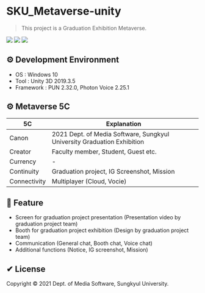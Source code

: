 # SKU_Metaverse-unity
> This project is a Graduation Exhibition Metaverse.
<p>
  <a href="https://github.com/sangwookyoo/" target="_blank"><img src="https://img.shields.io/badge/SangwookYoo-181717?style=flat-square&logo=GitHub&logoColor=white"/></a>
  <a href="mailto:tkddnr032@gmail.com" target="_blank"><img src="https://img.shields.io/badge/tkddnr032@gmail.com-EA4335?style=flat-square&logo=Gmail&logoColor=white"/></a>
  <a><img src="https://img.shields.io/badge/unity3d-2019.3.5-blue?style=flat-square&logo=unity"></a>
</p>

## ⚙ Development Environment
 * OS : Windows 10
 * Tool : Unity 3D 2019.3.5
 * Framework : PUN 2.32.0, Photon Voice 2.25.1

## ⚙ Metaverse 5C
| 5C | Explanation |
| ------ | ------ |
| Canon | 2021 Dept. of Media Software, Sungkyul University Graduation Exhibition |
| Creator | Faculty member, Student, Guest etc. |
| Currency | - |
| Continuity | Graduation project, IG Screenshot, Mission |
| Connectivity | Multiplayer (Cloud, Vocie) |

## 🚀 Feature
 * Screen for graduation project presentation (Presentation video by graduation project team)
 * Booth for graduation project exhibition (Design by graduation project team)
 * Communication (General chat, Booth chat, Voice chat)
 * Additional functions (Notice, IG screenshot, Mission)

## ✔ License
Copyright © 2021 Dept. of Media Software, Sungkyul University.
